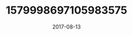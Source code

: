 ---
title: "1579998697105983575"
image: "2017-08-13 06.42.23 1579998697105983575_46248401"
date: "2017-08-13"
type: "photo"
---